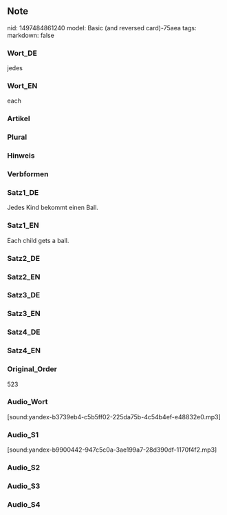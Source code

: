 ## Note
nid: 1497484861240
model: Basic (and reversed card)-75aea
tags: 
markdown: false

### Wort_DE
jedes

### Wort_EN
each

### Artikel


### Plural


### Hinweis


### Verbformen


### Satz1_DE
Jedes Kind bekommt einen Ball.

### Satz1_EN
Each child gets a ball.

### Satz2_DE


### Satz2_EN


### Satz3_DE


### Satz3_EN


### Satz4_DE


### Satz4_EN


### Original_Order
523

### Audio_Wort
[sound:yandex-b3739eb4-c5b5ff02-225da75b-4c54b4ef-e48832e0.mp3]

### Audio_S1
[sound:yandex-b9900442-947c5c0a-3ae199a7-28d390df-1170f4f2.mp3]

### Audio_S2


### Audio_S3


### Audio_S4


